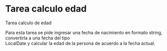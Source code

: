 # Tarea calculo edad

Tarea calculo de edad

Para esta tarea se pide ingresar una fecha de nacimiento en formato string, convertirla a una fecha del tipo <br>
LocalDate y calcular la edad de la persona de acuerdo a la fecha actual.

